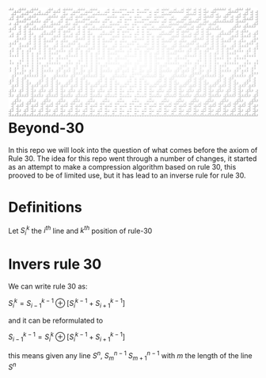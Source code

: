 ![](untitled.png)
Beyond-30
=======================
In this repo we will look into the question of what comes before the axiom of Rule 30. 
The idea for this repo went through a number of changes, it started as an attempt to make a compression algorithm based on rule 30, this prooved to be of limited use, but it has lead to an inverse rule for rule 30.

Definitions
=======================
Let $S_i^k$ the $i^{th}$ line and $k^{th}$ position of rule-30 

Invers rule 30
=======================
We can write rule 30 as: 


  $S_i^k=S_{i-1}^{k-1} \oplus [S_i^{k-1} + S_{i+1}^{k-1}]$ 

and it can be reformulated to 

$S_{i-1}^{k-1}= S_i^k\oplus [S_i^{k-1} + S_{i+1}^{k-1}]$ 

this means given any line $S^n$, $S_m^{n-1}$ $S_{m+1}^{n-1}$ with $m$ the length of the line $S^n$